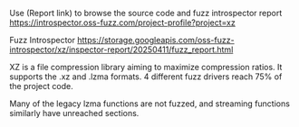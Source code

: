Use (Report link) to browse the source code and fuzz introspector report https://introspector.oss-fuzz.com/project-profile?project=xz

Fuzz Introspector
https://storage.googleapis.com/oss-fuzz-introspector/xz/inspector-report/20250411/fuzz_report.html

XZ is a file compression library aiming to maximize compression ratios. It supports the .xz and .lzma  formats. 4 different fuzz drivers reach 75% of the project code.

Many of the legacy lzma functions are not fuzzed, and streaming functions similarly have unreached sections.

